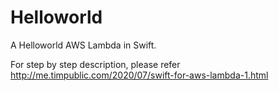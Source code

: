 # Helloworld

A Helloworld AWS Lambda in Swift.

For step by step description, please refer http://me.timpublic.com/2020/07/swift-for-aws-lambda-1.html
